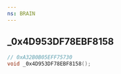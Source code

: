 ```yaml
---
ns: BRAIN
---
```

## _0x4D953DF78EBF8158

```c
// 0xA32B0B05EFF75730
void _0x4D953DF78EBF8158();
```

